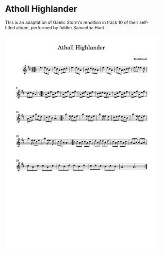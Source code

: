 # Atholl Highlander

This is an adaptation of Gaelic Storm's rendition in track 10 of their self-titled album, performed by fiddler Samantha Hunt.

![Atholl Highlander](Atholl_Highlander-1.png)
